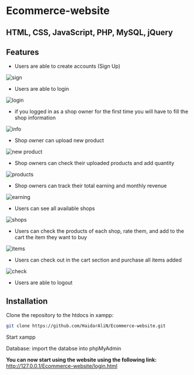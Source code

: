 # Ecommerce-website
## HTML, CSS, JavaScript, PHP, MySQL, jQuery

## Features

- Users are able to create accounts (Sign Up)

![sign](https://user-images.githubusercontent.com/89384538/140389871-4f05fb48-89a1-4855-a587-3e3782512cbf.png)
- Users are able to login

![login](https://user-images.githubusercontent.com/89384538/140389995-bebaad59-aedb-426f-bd4d-09108a4e1da2.png)
- if you logged in as a shop owner for the first time you will have to fill the shop information

![info](https://user-images.githubusercontent.com/89384538/140396747-76ea0f68-7f8a-4c9d-8c82-2fa4b9f2f8f6.png)
- Shop owner can upload new product

![new product](https://user-images.githubusercontent.com/89384538/140396941-cc5d6489-70f5-4a25-9075-aa466344dbdc.png)
- Shop owners can check their uploaded products and add quantity

![products](https://user-images.githubusercontent.com/89384538/140397242-900351a6-f3ec-4bff-80dc-4769d808f742.png)
- Shop owners can track their total earning and monthly revenue

![earning](https://user-images.githubusercontent.com/89384538/140397520-da3accad-5606-4cdb-bafa-3fdc9003cc89.png)
- Users can see all available shops

![shops](https://user-images.githubusercontent.com/89384538/140397788-066a861b-660c-459b-9492-43f026c7742a.png)
- Users can check the products of each shop, rate them, and add to the cart the item they want to buy

![items](https://user-images.githubusercontent.com/89384538/140398265-e67d4eba-6670-4187-87b4-568e49700a1c.png)
- Users can check out in the cart section and purchase all items added

![check](https://user-images.githubusercontent.com/89384538/140398640-4e4b0298-96a8-4dc6-bf56-ea39fe31dad3.png)
- Users are able to logout

## Installation

Clone the repository to the htdocs in xampp:

```sh
git clone https://github.com/HaidarAliN/Ecommerce-website.git
```
Start xampp

Database:
import the databse into phpMyAdmin

**You can now start using the website using the following link:**
http://127.0.0.1/Ecommerce-website/login.html
